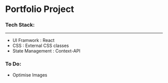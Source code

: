 # Portfolio Project

### Tech Stack:
---
* UI Framwork : React
* CSS : External CSS classes
* State Management : Context-API

### To Do:
* Optimise Images
